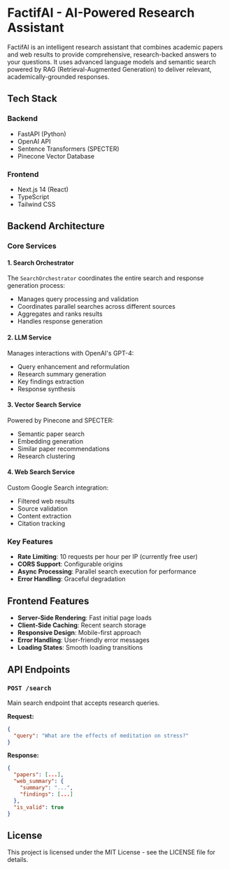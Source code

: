 # FactifAI - AI-Powered Research Assistant

FactifAI is an intelligent research assistant that combines academic papers and web results to provide comprehensive, research-backed answers to your questions. It uses advanced language models and semantic search powered by RAG (Retrieval-Augmented Generation) to deliver relevant, academically-grounded responses.

## Tech Stack

### Backend
- FastAPI (Python)
- OpenAI API
- Sentence Transformers (SPECTER)
- Pinecone Vector Database

### Frontend
- Next.js 14 (React)
- TypeScript
- Tailwind CSS

## Backend Architecture

### Core Services

#### 1. Search Orchestrator
The `SearchOrchestrator` coordinates the entire search and response generation process:
- Manages query processing and validation
- Coordinates parallel searches across different sources
- Aggregates and ranks results
- Handles response generation

#### 2. LLM Service
Manages interactions with OpenAI's GPT-4:
- Query enhancement and reformulation
- Research summary generation
- Key findings extraction
- Response synthesis

#### 3. Vector Search Service
Powered by Pinecone and SPECTER:
- Semantic paper search
- Embedding generation
- Similar paper recommendations
- Research clustering

#### 4. Web Search Service
Custom Google Search integration:
- Filtered web results
- Source validation
- Content extraction
- Citation tracking

### Key Features

- **Rate Limiting**: 10 requests per hour per IP (currently free user)
- **CORS Support**: Configurable origins
- **Async Processing**: Parallel search execution for performance 
- **Error Handling**: Graceful degradation

## Frontend Features

- **Server-Side Rendering**: Fast initial page loads
- **Client-Side Caching**: Recent search storage
- **Responsive Design**: Mobile-first approach
- **Error Handling**: User-friendly error messages
- **Loading States**: Smooth loading transitions


## API Endpoints

### `POST /search`
Main search endpoint that accepts research queries.

**Request:**
```json
{
  "query": "What are the effects of meditation on stress?"
}
```

**Response:**
```json
{
  "papers": [...],
  "web_summary": {
    "summary": "...",
    "findings": [...]
  },
  "is_valid": true
}
```

## License

This project is licensed under the MIT License - see the LICENSE file for details.
